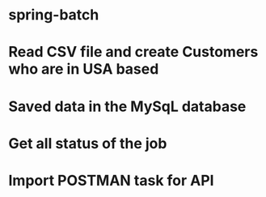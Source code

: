 # spring-batch
# Read CSV file and create Customers who are in USA based
# Saved data in the MySqL database 
# Get all status of the job 
# Import POSTMAN task for API 